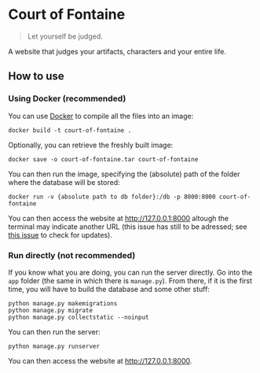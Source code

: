# Court of Fontaine

> Let yourself be judged.

A website that judges your artifacts, characters and your entire life.

## How to use

### Using Docker (recommended)

You can use [Docker](https://www.docker.com) to compile all the files into an image:
```
docker build -t court-of-fontaine .
```
Optionally, you can retrieve the freshly built image:
```
docker save -o court-of-fontaine.tar court-of-fontaine
```
You can then run the image, specifying the (absolute) path of the folder where the database will be stored:
```
docker run -v {absolute path to db folder}:/db -p 8000:8000 court-of-fontaine
```

You can then access the website at http://127.0.0.1:8000 altough the terminal may indicate another URL (this issue has still to be adressed; see [this issue](https://github.com/SoleilVermeil/court-of-fontaine/issues/1) to check for updates).

### Run directly (not recommended)

If you know what you are doing, you can run the server directly. Go into the `app` folder (the same in which there is `manage.py`). From there, if it is the first time, you will have to build the database and some other stuff:
```
python manage.py makemigrations
python manage.py migrate
python manage.py collectstatic --noinput
```
You can then run the server:
```
python manage.py runserver
```
You can then access the website at http://127.0.0.1:8000.
